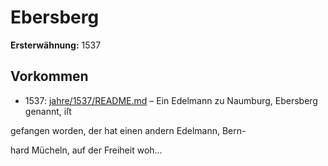 # Ebersberg

**Ersterwähnung:** 1537

## Vorkommen
- 1537: [jahre/1537/README.md](../jahre/1537/README.md) – Ein Edelmann zu Naumburg, Ebersberg genannt, iſt

gefangen worden, der hat einen andern Edelmann, Bern-


hard Mücheln, auf der Freiheit woh...
